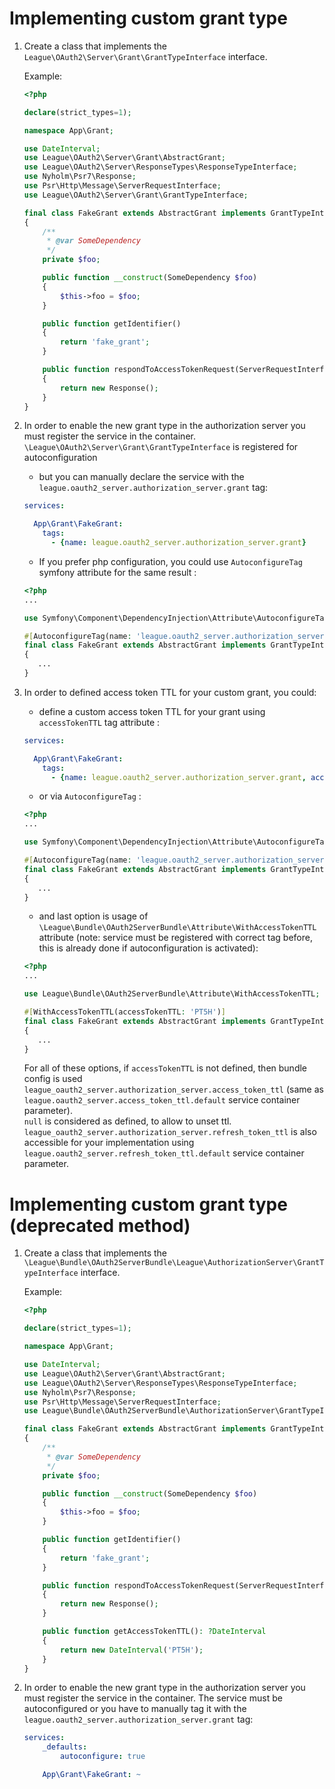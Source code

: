 # Implementing custom grant type

1. Create a class that implements the `League\OAuth2\Server\Grant\GrantTypeInterface` interface.

   Example:

    ```php
    <?php

    declare(strict_types=1);

    namespace App\Grant;

    use DateInterval;
    use League\OAuth2\Server\Grant\AbstractGrant;
    use League\OAuth2\Server\ResponseTypes\ResponseTypeInterface;
    use Nyholm\Psr7\Response;
    use Psr\Http\Message\ServerRequestInterface;
    use League\OAuth2\Server\Grant\GrantTypeInterface;

    final class FakeGrant extends AbstractGrant implements GrantTypeInterface
    {
        /**
         * @var SomeDependency
         */
        private $foo;

        public function __construct(SomeDependency $foo)
        {
            $this->foo = $foo;
        }

        public function getIdentifier()
        {
            return 'fake_grant';
        }

        public function respondToAccessTokenRequest(ServerRequestInterface $request, ResponseTypeInterface $responseType, DateInterval $accessTokenTTL)
        {
            return new Response();
        }
    }
    ```

1. In order to enable the new grant type in the authorization server you must register the service in the container.
`\League\OAuth2\Server\Grant\GrantTypeInterface` is registered for autoconfiguration

    - but you can manually declare the service with the `league.oauth2_server.authorization_server.grant` tag:

    ```yaml
    services:

      App\Grant\FakeGrant:
        tags:
          - {name: league.oauth2_server.authorization_server.grant}
    ```

   - If you prefer php configuration, you could use `AutoconfigureTag` symfony attribute for the same result :

    ```php
   <?php
   ...

   use Symfony\Component\DependencyInjection\Attribute\AutoconfigureTag;

   #[AutoconfigureTag(name: 'league.oauth2_server.authorization_server.grant')]
   final class FakeGrant extends AbstractGrant implements GrantTypeInterface
   {
       ...
   }
    ```

1. In order to defined access token TTL for your custom grant, you could:

    - define a custom access token TTL for your grant using `accessTokenTTL` tag attribute :

    ```yaml
    services:

      App\Grant\FakeGrant:
        tags:
          - {name: league.oauth2_server.authorization_server.grant, accessTokenTTL: PT5H}
    ```

    - or via `AutoconfigureTag` :

    ```php
   <?php
   ...

   use Symfony\Component\DependencyInjection\Attribute\AutoconfigureTag;

   #[AutoconfigureTag(name: 'league.oauth2_server.authorization_server.grant', attributes: [accessTokenTTL: 'PT5H'])]
   final class FakeGrant extends AbstractGrant implements GrantTypeInterface
   {
       ...
   }
    ```

    - and last option is usage of `\League\Bundle\OAuth2ServerBundle\Attribute\WithAccessTokenTTL` attribute (note: service must be registered with correct tag before, this is already done if autoconfiguration is activated):

    ```php
   <?php
   ...

   use League\Bundle\OAuth2ServerBundle\Attribute\WithAccessTokenTTL;

   #[WithAccessTokenTTL(accessTokenTTL: 'PT5H')]
   final class FakeGrant extends AbstractGrant implements GrantTypeInterface
   {
       ...
   }
    ```

    For all of these options, if `accessTokenTTL` is not defined, then bundle config is used `league_oauth2_server.authorization_server.access_token_ttl` (same as `league.oauth2_server.access_token_ttl.default` service container parameter). \
    `null` is considered as defined, to allow to unset ttl. \
   `league_oauth2_server.authorization_server.refresh_token_ttl` is also accessible for your implementation using `league.oauth2_server.refresh_token_ttl.default` service container parameter.


# Implementing custom grant type (deprecated method)

1. Create a class that implements the `\League\Bundle\OAuth2ServerBundle\League\AuthorizationServer\GrantTypeInterface` interface.

    Example:

    ```php
    <?php

    declare(strict_types=1);

    namespace App\Grant;

    use DateInterval;
    use League\OAuth2\Server\Grant\AbstractGrant;
    use League\OAuth2\Server\ResponseTypes\ResponseTypeInterface;
    use Nyholm\Psr7\Response;
    use Psr\Http\Message\ServerRequestInterface;
    use League\Bundle\OAuth2ServerBundle\AuthorizationServer\GrantTypeInterface;

    final class FakeGrant extends AbstractGrant implements GrantTypeInterface
    {
        /**
         * @var SomeDependency
         */
        private $foo;

        public function __construct(SomeDependency $foo)
        {
            $this->foo = $foo;
        }

        public function getIdentifier()
        {
            return 'fake_grant';
        }

        public function respondToAccessTokenRequest(ServerRequestInterface $request, ResponseTypeInterface $responseType, DateInterval $accessTokenTTL)
        {
            return new Response();
        }

        public function getAccessTokenTTL(): ?DateInterval
        {
            return new DateInterval('PT5H');
        }
    }
    ```

1. In order to enable the new grant type in the authorization server you must register the service in the container.
The service must be autoconfigured or you have to manually tag it with the `league.oauth2_server.authorization_server.grant` tag:

    ```yaml
    services:
        _defaults:
            autoconfigure: true

        App\Grant\FakeGrant: ~
    ```
